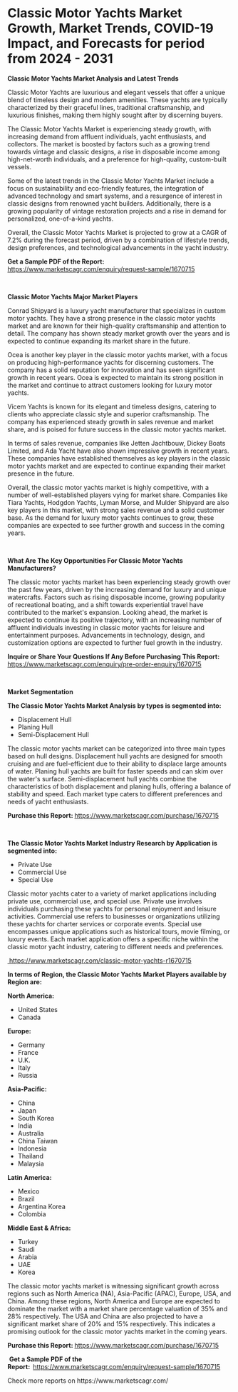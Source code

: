 <p><h1>Classic Motor Yachts Market Growth, Market Trends, COVID-19 Impact, and Forecasts for period from 2024 - 2031</h1></p><p><strong>Classic Motor Yachts Market Analysis and Latest Trends</strong></p>
<p><p>Classic Motor Yachts are luxurious and elegant vessels that offer a unique blend of timeless design and modern amenities. These yachts are typically characterized by their graceful lines, traditional craftsmanship, and luxurious finishes, making them highly sought after by discerning buyers.</p><p>The Classic Motor Yachts Market is experiencing steady growth, with increasing demand from affluent individuals, yacht enthusiasts, and collectors. The market is boosted by factors such as a growing trend towards vintage and classic designs, a rise in disposable income among high-net-worth individuals, and a preference for high-quality, custom-built vessels.</p><p>Some of the latest trends in the Classic Motor Yachts Market include a focus on sustainability and eco-friendly features, the integration of advanced technology and smart systems, and a resurgence of interest in classic designs from renowned yacht builders. Additionally, there is a growing popularity of vintage restoration projects and a rise in demand for personalized, one-of-a-kind yachts.</p><p>Overall, the Classic Motor Yachts Market is projected to grow at a CAGR of 7.2% during the forecast period, driven by a combination of lifestyle trends, design preferences, and technological advancements in the yacht industry.</p></p>
<p><strong>Get a Sample PDF of the Report:&nbsp;</strong> <a href="https://www.marketscagr.com/enquiry/request-sample/1670715">https://www.marketscagr.com/enquiry/request-sample/1670715</a></p>
<p>&nbsp;</p>
<p><strong>Classic Motor Yachts Major Market Players</strong></p>
<p><p>Conrad Shipyard is a luxury yacht manufacturer that specializes in custom motor yachts. They have a strong presence in the classic motor yachts market and are known for their high-quality craftsmanship and attention to detail. The company has shown steady market growth over the years and is expected to continue expanding its market share in the future.</p><p>Ocea is another key player in the classic motor yachts market, with a focus on producing high-performance yachts for discerning customers. The company has a solid reputation for innovation and has seen significant growth in recent years. Ocea is expected to maintain its strong position in the market and continue to attract customers looking for luxury motor yachts.</p><p>Vicem Yachts is known for its elegant and timeless designs, catering to clients who appreciate classic style and superior craftsmanship. The company has experienced steady growth in sales revenue and market share, and is poised for future success in the classic motor yachts market.</p><p>In terms of sales revenue, companies like Jetten Jachtbouw, Dickey Boats Limited, and Ada Yacht have also shown impressive growth in recent years. These companies have established themselves as key players in the classic motor yachts market and are expected to continue expanding their market presence in the future.</p><p>Overall, the classic motor yachts market is highly competitive, with a number of well-established players vying for market share. Companies like Tiara Yachts, Hodgdon Yachts, Lyman Morse, and Mulder Shipyard are also key players in this market, with strong sales revenue and a solid customer base. As the demand for luxury motor yachts continues to grow, these companies are expected to see further growth and success in the coming years.</p></p>
<p>&nbsp;</p>
<p><strong>What Are The Key Opportunities For Classic Motor Yachts Manufacturers?</strong></p>
<p><p>The classic motor yachts market has been experiencing steady growth over the past few years, driven by the increasing demand for luxury and unique watercrafts. Factors such as rising disposable income, growing popularity of recreational boating, and a shift towards experiential travel have contributed to the market's expansion. Looking ahead, the market is expected to continue its positive trajectory, with an increasing number of affluent individuals investing in classic motor yachts for leisure and entertainment purposes. Advancements in technology, design, and customization options are expected to further fuel growth in the industry.</p></p>
<p><strong>Inquire or Share Your Questions If Any Before Purchasing This Report:</strong> <a href="https://www.marketscagr.com/enquiry/pre-order-enquiry/1670715">https://www.marketscagr.com/enquiry/pre-order-enquiry/1670715</a></p>
<p>&nbsp;</p>
<p><strong>Market Segmentation</strong></p>
<p><strong>The Classic Motor Yachts Market Analysis by types is segmented into:</strong></p>
<p><ul><li>Displacement Hull</li><li>Planing Hull</li><li>Semi-Displacement Hull</li></ul></p>
<p><p>The classic motor yachts market can be categorized into three main types based on hull designs. Displacement hull yachts are designed for smooth cruising and are fuel-efficient due to their ability to displace large amounts of water. Planing hull yachts are built for faster speeds and can skim over the water's surface. Semi-displacement hull yachts combine the characteristics of both displacement and planing hulls, offering a balance of stability and speed. Each market type caters to different preferences and needs of yacht enthusiasts.</p></p>
<p><strong>Purchase this Report:&nbsp;</strong><a href="https://www.marketscagr.com/purchase/1670715">https://www.marketscagr.com/purchase/1670715</a></p>
<p>&nbsp;</p>
<p><strong>The Classic Motor Yachts Market Industry Research by Application is segmented into:</strong></p>
<p><ul><li>Private Use</li><li>Commercial Use</li><li>Special Use</li></ul></p>
<p><p>Classic motor yachts cater to a variety of market applications including private use, commercial use, and special use. Private use involves individuals purchasing these yachts for personal enjoyment and leisure activities. Commercial use refers to businesses or organizations utilizing these yachts for charter services or corporate events. Special use encompasses unique applications such as historical tours, movie filming, or luxury events. Each market application offers a specific niche within the classic motor yacht industry, catering to different needs and preferences.</p></p>
<p><a href="https://www.marketscagr.com/classic-motor-yachts-r1670715">&nbsp;https://www.marketscagr.com/classic-motor-yachts-r1670715</a></p>
<p><strong>In terms of Region, the Classic Motor Yachts Market Players available by Region are:</strong></p>
<p>
    <p> <strong> North America: </strong>
        <ul>
            <li>United States</li>
            <li>Canada</li>
        </ul>
        </p> 
    <p> <strong> Europe: </strong>
        <ul>
            <li>Germany</li>
            <li>France</li>
            <li>U.K.</li>
            <li>Italy</li>
            <li>Russia</li>
        </ul>
        </p> 
    <p> <strong> Asia-Pacific: </strong>
        <ul>
            <li>China</li>
            <li>Japan</li>
            <li>South Korea</li>
            <li>India</li>
            <li>Australia</li>
            <li>China Taiwan</li>
            <li>Indonesia</li>
            <li>Thailand</li>
            <li>Malaysia</li>
        </ul>
        </p> 
    <p> <strong> Latin America: </strong>
        <ul>
            <li>Mexico</li>
            <li>Brazil</li>
            <li>Argentina Korea</li>
            <li>Colombia</li>
        </ul>
        </p> 
    <p> <strong> Middle East & Africa: </strong>
        <ul>
            <li>Turkey</li>
            <li>Saudi</li>
            <li>Arabia</li>
            <li>UAE</li>
            <li>Korea</li>
        </ul>
    </p>
    </p>
<p><p>The classic motor yachts market is witnessing significant growth across regions such as North America (NA), Asia-Pacific (APAC), Europe, USA, and China. Among these regions, North America and Europe are expected to dominate the market with a market share percentage valuation of 35% and 28% respectively. The USA and China are also projected to have a significant market share of 20% and 15% respectively. This indicates a promising outlook for the classic motor yachts market in the coming years.</p></p>
<p><strong>Purchase this Report: </strong><a href="https://www.marketscagr.com/purchase/1670715">https://www.marketscagr.com/purchase/1670715</a></p>
<p>&nbsp;<strong>Get a Sample PDF of the Report:&nbsp;&nbsp;</strong><a href="https://www.marketscagr.com/enquiry/request-sample/1670715">https://www.marketscagr.com/enquiry/request-sample/1670715</a></p>
<p><strong></strong></p>
<p>Check more reports on https://www.marketscagr.com/</p>
